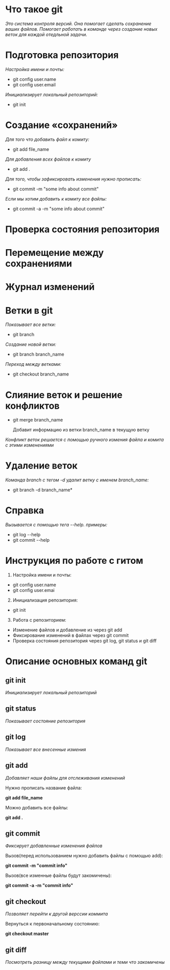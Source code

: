 

# Что такое git
*Это система контроля версий. Она помогает сделать сохранение ваших файлов. Помогает работать в команде через создание новых веток для каждой отедльной задачи.*

# Подготовка репозитория
*Настройка имени и почты:*
* git config user.name
* git config user.email

*Инициализирует локальный репозиторий:*
* git init


# Создание «сохранений»
*Для того что добавить файл к комиту:*
* git add file_name

*Для добавления всех файлов к комиту*
* git add .

*Для того, чтобы зафиксировать изменения нужно прописать:*
* git commit -m "some info about commit"

*Если мы хотим добавить к комиту все файлы:*
* git commit -a -m "some info about commit"

# Проверка состояния репозитория

# Перемещение между сохранениями

# Журнал изменений

# Ветки в git
*Показывает все ветки:*
* git branch

*Создание новой ветки:*
* git branch branch_name

*Переход между ветками:*
* git checkout branch_name


# Слияние веток и решение конфликтов
* git merge branch_name

    Добавит информацию из ветки branch_name в текущую ветку

*Конфликт веток решается с помощью ручного измения файла и комита с этими изменениями*

# Удаление веток
*Команда branch с тегом -d удалит ветку с именем branch_name:*
* git branch -d branch_name*


# Справка
*Вызывается с помощью тега --help. примеры:*
* git log --help
* git commit --help


# Инструкция по работе с гитом

1. Настройка имени и почты:
* git config user.name
* git config user.emai
2. Инициализация репозитория:
* git init
3. Работа с репозиторием:
* Изменение файлов и добавление из через git add
* Фиксирование изменений в файлах через git commit
* Проверка состояния репозитория через git log, git status и  git diff

# Описание основных команд git

## git init

*Инициализирует локальный репозиторий*

## git status

*Показывает состояние репозитория*

## git log

*Показывает все внесенные измения*

## git add

*Добавляет наши файлы для отслеживания изменений*

Нужно прописать название файла:

**git add file_name**

Можно добавить все файлы:

**git add .**

## git commit 
*Фиксирует добавленные изменения файлов*

Вызов(перед использованием нужно добавить файлы с помощью add):

**git commit -m "commit info"**

Вызов(все изменные файлы будут закомичены):

**git commit -a -m "commit info"**

## git checkout 
*Позволяет перейти к другой верссии коммита*

Вернуться к первоначальному состоянию:

**git checkout master**


## git diff
*Посмотреть разницу между текущими файлами и теми что закомичены*
